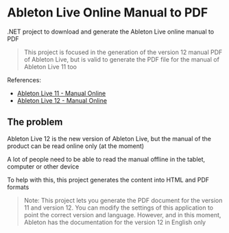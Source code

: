 # Ableton Live Online Manual to PDF
.NET project to download and generate the Ableton Live online manual to PDF

> This project is focused in the generation of the version 12 manual PDF of Ableton Live, but is valid to generate the PDF file for the manual of Ableton Live 11 too

References: 
* [Ableton Live 11 - Manual Online](https://www.ableton.com/en/live-manual/11/)
* [Ableton Live 12 - Manual Online](https://www.ableton.com/en/live-manual/12/)

## The problem
Ableton Live 12 is the new version of Ableton Live, but the manual of the product can be read online only (at the moment)

A lot of people need to be able to read the manual offline in the tablet, computer or other device

To help with this, this project generates the content into HTML and PDF formats

> Note: This project lets you generate the PDF document for the version 11 and version 12. You can modify the settings of this application to point the correct version and language. However, and in this moment, Ableton has the documentation for the version 12 in English only



